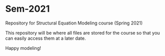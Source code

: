 # Sem-2021
Repository for Structural Equation Modeling course (Spring 2021)

This repository will be where all files are stored for the course so that you can easily access them at a later date.

Happy modeling!

